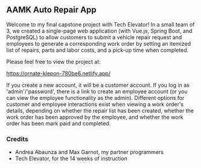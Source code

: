 ## AAMK Auto Repair App

Welcome to my final capstone project with Tech Elevator! In a small team of 3, we created a single-page web application (with Vue.js, Spring Boot, and PostgreSQL) to allow customers to submit a vehicle repair request and employees to generate a corresponding work order by setting an itemized list of repairs, parts and labor costs, and a pick-up time when completed.

Please feel free to view the project at:

https://ornate-klepon-780be6.netlify.app/

If you create a new account, it will be a customer account. If you log in as 'admin'/'password', there is a link to create an employee account (or you can view the employee functionality as the admin). Different options for customer and employee interactions exist when viewing a work order's details, depending on whether the repair list has been created, whether the work order has been approved by the employee, and whether the work order has been mark paid and completed.

### Credits
- Andrea Abaunza and Max Garnot, my partner programmers
- Tech Elevator, for the 14 weeks of instruction
